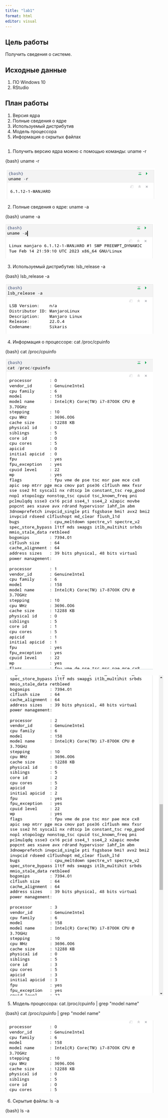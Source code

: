```yaml
---
title: "lab1"
format: html
editor: visual
---
```


## Цель работы 
Получить сведения о системе.

## Исходные данные
1. ПО Windows 10
2. RStudio

## План работы
1. Версия ядра
2. Полные сведения о ядре
3. Используемый дистрибутив
4. Модель процессора
5. Информация о скрытых файлах


##

1. Получить версию ядра можно с помощью команды: uname -r

{bash}
uname -r

![Версия ядра](https://github.com/Smipos/Sistemi_auth_and_defend/blob/main/img_lab1/uname_r.png)

2. Полные сведения о ядре: uname -a

{bash}
uname -a


![Полные сведения о ядре](https://github.com/Smipos/Sistemi_auth_and_defend/blob/main/img_lab1/uname_a.png)

3. Используемый дистрибутив: lsb_release -a

{bash}
lsb_release -a

![Полные сведения о ядре](https://github.com/Smipos/Sistemi_auth_and_defend/blob/main/img_lab1/lsb_release_a.png)

4. Информация о процессоре: cat /proc/cpuinfo

{bash}
cat /proc/cpuinfo

![ИНформация о проце](https://github.com/Smipos/Sistemi_auth_and_defend/blob/main/img_lab1/cpu_info.png)

![Инфомарция о проце](https://github.com/Smipos/Sistemi_auth_and_defend/blob/main/img_lab1/cpu_info_2.png)

5. Модель процессора: cat /proc/cpuinfo \| grep "model name"

{bash}
cat /proc/cpuinfo \| grep "model name"

![Инфомарция о модели проца](https://github.com/Smipos/Sistemi_auth_and_defend/blob/main/img_lab1/grep_model.png)

6. Скрытые файлы: ls -a

{bash}
ls -a

